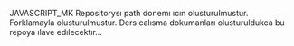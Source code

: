 




JAVASCRIPT_MK Repositorysı path donemı ıcın olusturulmustur. 
Forklamayla olusturulmustur. 
Ders calısma dokumanları olusturuldukca bu repoya ılave edılecektır...
